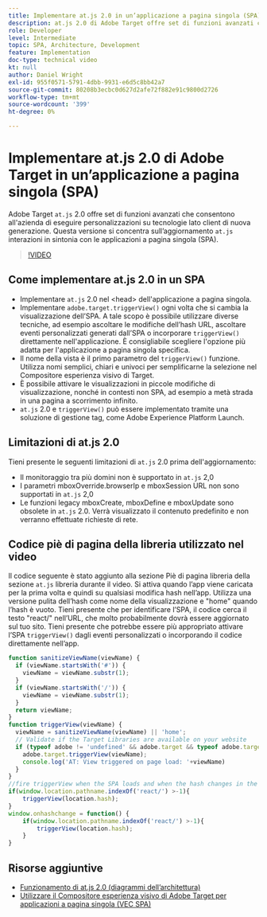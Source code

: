 ```yaml
---
title: Implementare at.js 2.0 in un’applicazione a pagina singola (SPA)
description: at.js 2.0 di Adobe Target offre set di funzioni avanzati che consentono di eseguire personalizzazioni su tecnologie lato client di nuova generazione. Segui questi passaggi per implementare at.js 2.0 in un’applicazione a pagina singola (SPA).
role: Developer
level: Intermediate
topic: SPA, Architecture, Development
feature: Implementation
doc-type: technical video
kt: null
author: Daniel Wright
exl-id: 955f0571-5791-4dbb-9931-e6d5c8bb42a7
source-git-commit: 80208b3ecbc0d627d2afe72f882e91c9800d2726
workflow-type: tm+mt
source-wordcount: '399'
ht-degree: 0%

---
```


# Implementare at.js 2.0 di Adobe Target in un’applicazione a pagina singola (SPA)

Adobe Target `at.js` 2.0 offre set di funzioni avanzati che consentono all&#39;azienda di eseguire personalizzazioni su tecnologie lato client di nuova generazione. Questa versione si concentra sull’aggiornamento `at.js` interazioni in sintonia con le applicazioni a pagina singola (SPA).

>[!VIDEO](https://video.tv.adobe.com/v/26248?quality=12)

## Come implementare at.js 2.0 in un SPA

* Implementare `at.js` 2.0 nel &lt;head> dell&#39;applicazione a pagina singola.
* Implementare `adobe.target.triggerView()` ogni volta che si cambia la visualizzazione dell’SPA. A tale scopo è possibile utilizzare diverse tecniche, ad esempio ascoltare le modifiche dell’hash URL, ascoltare eventi personalizzati generati dall’SPA o incorporare `triggerView()` direttamente nell&#39;applicazione. È consigliabile scegliere l&#39;opzione più adatta per l&#39;applicazione a pagina singola specifica.
* Il nome della vista è il primo parametro del `triggerView()` funzione. Utilizza nomi semplici, chiari e univoci per semplificarne la selezione nel Compositore esperienza visivo di Target.
* È possibile attivare le visualizzazioni in piccole modifiche di visualizzazione, nonché in contesti non SPA, ad esempio a metà strada in una pagina a scorrimento infinito.
* `at.js` 2.0 e `triggerView()` può essere implementato tramite una soluzione di gestione tag, come Adobe Experience Platform Launch.

## Limitazioni di at.js 2.0

Tieni presente le seguenti limitazioni di `at.js` 2.0 prima dell&#39;aggiornamento:

* Il monitoraggio tra più domini non è supportato in `at.js` 2,0
* I parametri mboxOverride.browserIp e mboxSession URL non sono supportati in `at.js` 2,0
* Le funzioni legacy mboxCreate, mboxDefine e mboxUpdate sono obsolete in `at.js` 2.0. Verrà visualizzato il contenuto predefinito e non verranno effettuate richieste di rete.

## Codice piè di pagina della libreria utilizzato nel video

Il codice seguente è stato aggiunto alla sezione Piè di pagina libreria della sezione `at.js` libreria durante il video. Si attiva quando l’app viene caricata per la prima volta e quindi su qualsiasi modifica hash nell’app. Utilizza una versione pulita dell’hash come nome della visualizzazione e &quot;home&quot; quando l’hash è vuoto. Tieni presente che per identificare l’SPA, il codice cerca il testo &quot;react/&quot; nell’URL, che molto probabilmente dovrà essere aggiornato sul tuo sito. Tieni presente che potrebbe essere più appropriato attivare l’SPA `triggerView()` dagli eventi personalizzati o incorporando il codice direttamente nell’app.

```javascript
function sanitizeViewName(viewName) {
  if (viewName.startsWith('#')) {
    viewName = viewName.substr(1);
  }
  if (viewName.startsWith('/')) {
    viewName = viewName.substr(1);
  }
  return viewName;
}
function triggerView(viewName) {
  viewName = sanitizeViewName(viewName) || 'home';
  // Validate if the Target Libraries are available on your website
  if (typeof adobe != 'undefined' && adobe.target && typeof adobe.target.triggerView === 'function') {
    adobe.target.triggerView(viewName);
    console.log('AT: View triggered on page load: '+viewName)
  }
}
//fire triggerView when the SPA loads and when the hash changes in the SPA
if(window.location.pathname.indexOf('react/') >-1){
    triggerView(location.hash);
}
window.onhashchange = function() {
    if(window.location.pathname.indexOf('react/') >-1){
        triggerView(location.hash);
    }
}
```

## Risorse aggiuntive

* [Funzionamento di at.js 2.0 (diagrammi dell’architettura)](understanding-how-atjs-20-works.md)
* [Utilizzare il Compositore esperienza visivo di Adobe Target per applicazioni a pagina singola (VEC SPA)](../experiences/use-the-visual-experience-composer-for-single-page-applications.md)
